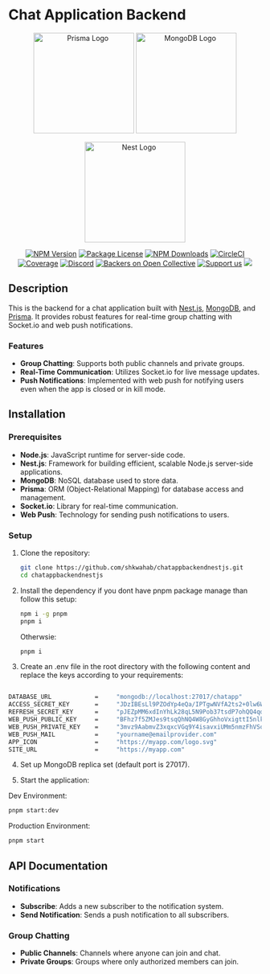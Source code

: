 # Chat Application Backend

<p align="center">
  <a href="https://prismalens.vercel.app" target="blank"><img src="https://prismalens.vercel.app/header/logo-white.svg" width="200" alt="Prisma Logo" /></a>
  <a href="https://www.mongodb.com/" target="blank"><img src="https://webimages.mongodb.com/_com_assets/cms/kuyjf3vea2hg34taa-horizontal_default_slate_blue.svg" width="200" alt="MongoDB Logo" /></a>
</p>

<p align="center">
  <a href="http://nestjs.com/" target="blank"><img src="https://nestjs.com/img/logo-small.svg" width="200" alt="Nest Logo" /></a>
</p>

<p align="center">
  <a href="https://www.npmjs.com/~nestjscore" target="_blank"><img src="https://img.shields.io/npm/v/@nestjs/core.svg" alt="NPM Version" /></a>
  <a href="https://www.npmjs.com/~nestjscore" target="_blank"><img src="https://img.shields.io/npm/l/@nestjs/core.svg" alt="Package License" /></a>
  <a href="https://www.npmjs.com/~nestjscore" target="_blank"><img src="https://img.shields.io/npm/dm/@nestjs/common.svg" alt="NPM Downloads" /></a>
  <a href="https://circleci.com/gh/nestjs/nest" target="_blank"><img src="https://img.shields.io/circleci/build/github/nestjs/nest/master" alt="CircleCI" /></a>
  <a href="https://coveralls.io/github/nestjs/nest?branch=master" target="_blank"><img src="https://coveralls.io/repos/github/nestjs/nest/badge.svg?branch=master#9" alt="Coverage" /></a>
  <a href="https://discord.gg/G7Qnnhy" target="_blank"><img src="https://img.shields.io/badge/discord-online-brightgreen.svg" alt="Discord"/></a>
  <a href="https://opencollective.com/nest#backer" target="_blank"><img src="https://opencollective.com/nest/backers/badge.svg" alt="Backers on Open Collective" /></a>
  <a href="https://opencollective.com/nest#sponsor" target="_blank"><img src="https://img.shields.io/badge/Support%20us-Open%20Collective-41B883.svg" alt="Support us"></a>
  <a href="https://twitter.com/nestframework" target="_blank"><img src="https://img.shields.io/twitter/follow/nestframework.svg?style=social&label=Follow"></a>
</p>

## Description

This is the backend for a chat application built with [Nest.js](https://nestjs.com/), [MongoDB](https://www.mongodb.com/), and [Prisma](https://prisma.io). It provides robust features for real-time group chatting with Socket.io and web push notifications.

### Features

- **Group Chatting**: Supports both public channels and private groups.
- **Real-Time Communication**: Utilizes Socket.io for live message updates.
- **Push Notifications**: Implemented with web push for notifying users even when the app is closed or in kill mode.

## Installation

### Prerequisites

- **Node.js**: JavaScript runtime for server-side code.
- **Nest.js**: Framework for building efficient, scalable Node.js server-side applications.
- **MongoDB**: NoSQL database used to store data.
- **Prisma**: ORM (Object-Relational Mapping) for database access and management.
- **Socket.io**: Library for real-time communication.
- **Web Push**: Technology for sending push notifications to users.


### Setup

1. Clone the repository:

   ```bash
   git clone https://github.com/shkwahab/chatappbackendnestjs.git
   cd chatappbackendnestjs
   ```
2. Install the dependency if you dont have pnpm package manage than follow this setup:

    ```bash
    npm i -g pnpm
    pnpm i
    ```   
   Otherwsie:
   ```bash
   pnpm i
   ```
3. Create an .env file in the root directory with the following content and replace the keys according to your requirements:
```bash

DATABASE_URL            =     "mongodb://localhost:27017/chatapp"
ACCESS_SECRET_KEY       =     "JDzIBEsLl9PZOdYp4eQa/IPTgwNVfA2ts2+0lw6Whpc="
REFRESH_SECRET_KEY      =     "pJEZpMM6xdInYhLk28qL5N9Pob37tsdP7ohQQ4qqb5A="
WEB_PUSH_PUBLIC_KEY     =     "BFhz7f5ZMJes9tsqQhNQ4W8GyGhhoVxigttI5nlk1whWBBDBo5PXSNvPYaxVawRJnUTm9Rmt14Z4FPCigpFSP-0"
WEB_PUSH_PRIVATE_KEY    =     "3mvz9AabmvZ3xqxcVGq9Y4isavxiUMm5nmzFhVSoBm0"
WEB_PUSH_MAIL           =     "yourname@emailprovider.com"
APP_ICON                =     "https://myapp.com/logo.svg"
SITE_URL                =     "https://myapp.com"   
```

4. Set up MongoDB replica set (default port is 27017). 


5. Start the application:

Dev Environment:

```bash
pnpm start:dev
```

Production Environment:

```bash
pnpm start
```


## API Documentation

### Notifications

- **Subscribe**: Adds a new subscriber to the notification system.
- **Send Notification**: Sends a push notification to all subscribers.

### Group Chatting

- **Public Channels**: Channels where anyone can join and chat.
- **Private Groups**: Groups where only authorized members can join.

